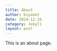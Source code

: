 ```yaml
---
title: About
author: biyanet
date: 2024-12-26
category: Jekyll
layout: post
---
```


This is an about page.
